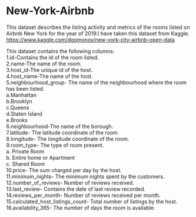 # New-York-Airbnb
This dataset describes the listing activity and metrics of the rooms listed on Airbnb New York for the year of 2019.I have taken this dataset from Kaggle.
https://www.kaggle.com/dgomonov/new-york-city-airbnb-open-data

This dataset contains the following columns:<br>
1.id-Contains the id of the room listed.<br>
2.name-The name of the room.                           
3.host_id-The unique id of the host.                          
4.host_name-The name of the host.                       
5.neighbourhood_group- The name of the neighbourhood where the room has been listed.<br>
a.Manhattan<br>
   b.Brooklyn<br>
    c.Queens<br>
    d.Staten Island<br>
    e.Brooks<br>
6.neighbourhood-The name of the borough.                  
7.latitude- The latitude coordinate of the room.                        
8.longitude- The longitude coordinate of the room.                        
9.room_type- The type of room present.<br>
      a. Private Room<br>
      b. Entire home or Apartment<br>
      c. Shared Room<br>
10.price- The sum charged per day by the host.                   
11.minimum_nights- The minimum nights spent by the customers.                    
12.number_of_reviews- Number of reviews received.               
13.last_review- Contains the date of last review recorded.                     
14.reviews_per_month- Number of reviews received per month.               
15.calculated_host_listings_count- Total number of listings by the host.   
16.availability_365- The number of days the room is available.        
